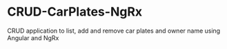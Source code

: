 # CRUD-CarPlates-NgRx
CRUD application to list, add and remove car plates and owner name using Angular and NgRx
